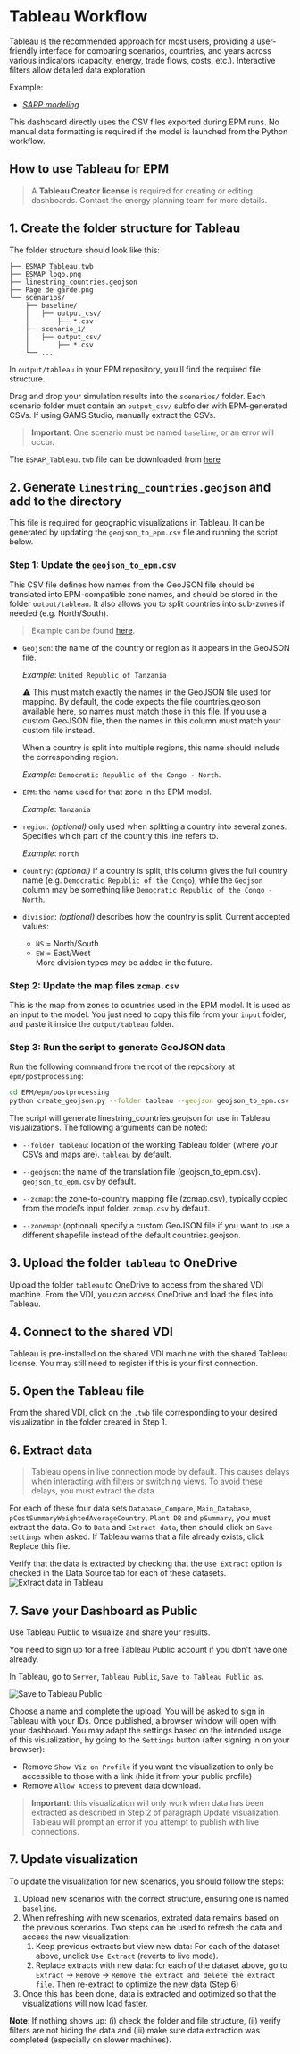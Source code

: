 # Tableau Workflow

Tableau is the recommended approach for most users, providing a user-friendly interface for comparing scenarios, countries, and years across various indicators (capacity, energy, trade flows, costs, etc.). Interactive filters allow detailed data exploration.

Example: 
- _[SAPP modeling](https://public.tableau.com/app/profile/celia.escribe/viz/Tableaudemonstration-SAPPexample/Home?publish=yes)_

This dashboard directly uses the CSV files exported during EPM runs. No manual data formatting is required if the model is launched from the Python workflow.

## How to use Tableau for EPM

> A **Tableau Creator license** is required for creating or editing dashboards. Contact the energy planning team for more details.
 
## 1. Create the folder structure for Tableau

The folder structure should look like this:
```plaintext
├── ESMAP_Tableau.twb
├── ESMAP_logo.png
├── linestring_countries.geojson
├── Page de garde.png
└── scenarios/
    ├── baseline/
    │   ├── output_csv/
    │       ├── *.csv
    ├── scenario_1/
    │   ├── output_csv/
    │       ├── *.csv
    └── ...
```

In `output/tableau` in your EPM repository, you’ll find the required file structure. 

Drag and drop your simulation results into the `scenarios/` folder. Each scenario folder must contain an `output_csv/` subfolder with EPM-generated CSVs. If using GAMS Studio, manually extract the CSVs.

> **Important**: One scenario must be named `baseline`, or an error will occur.

The `ESMAP_Tableau.twb` file can be downloaded from [here](https://raw.githubusercontent.com/ESMAP-World-Bank-Group/EPM/main/docs/dwld/ESMAP_Tableau.twb)

## 2. Generate `linestring_countries.geojson` and add to the directory

This file is required for geographic visualizations in Tableau. It can be generated by updating the `geojson_to_epm.csv` file and running the script below.

### Step 1: Update the `geojson_to_epm.csv`

This CSV file defines how names from the GeoJSON file should be translated into EPM-compatible zone names, and should be stored in the folder `output/tableau`. It also allows you to split countries into sub-zones if needed (e.g. North/South).

> Example can be found [here](https://github.com/ESMAP-World-Bank-Group/EPM/blob/main/epm/postprocessing/static/geojson_to_epm.csv).

- `Geojson`: the name of the country or region as it appears in the GeoJSON file.

   _Example_: `United Republic of Tanzania`
  
   ⚠️ This must match exactly the names in the GeoJSON file used for mapping.
   By default, the code expects the file countries.geojson available here, so names must match those in this file.
   If you use a custom GeoJSON file, then the names in this column must match your custom file instead.

  When a country is split into multiple regions, this name should include the corresponding region.

  _Example_: `Democratic Republic of the Congo - North`.

  
- `EPM`: the name used for that zone in the EPM model.  

   _Example_: `Tanzania`
- `region`: _(optional)_ only used when splitting a country into several zones. Specifies which part of the country this line refers to.  

  _Example_: `north`
- `country`: _(optional)_ if a country is split, this column gives the full country name (e.g. `Democratic Republic of the Congo`), while the `Geojson` column may be something like `Democratic Republic of the Congo - North`.
- `division`: _(optional)_ describes how the country is split. Current accepted values:  
  - `NS` = North/South  
  - `EW` = East/West  
  More division types may be added in the future.

### Step 2: Update the map files `zcmap.csv`

This is the map from zones to countries used in the EPM model. It is used as an input to the model. You just need to copy this file from your `input` folder, and paste it inside the `output/tableau` folder.

### Step 3: Run the script to generate GeoJSON data

Run the following command from the root of the repository at `epm/postprocessing`:

```sh
cd EPM/epm/postprocessing
python create_geojson.py --folder tableau --geojson geojson_to_epm.csv --zcmap zcmap.csv
```

The script will generate linestring_countries.geojson for use in Tableau visualizations. The following arguments can be noted:

- `--folder tableau`: location of the working Tableau folder (where your CSVs and maps are). `tableau` by default. 

- `--geojson`: the name of the translation file (geojson_to_epm.csv). `geojson_to_epm.csv` by default. 

- `--zcmap`: the zone-to-country mapping file (zcmap.csv), typically copied from the model’s input folder. `zcmap.csv` by default. 

- `--zonemap`: (optional) specify a custom GeoJSON file if you want to use a different shapefile instead of the default countries.geojson.

## 3. Upload the folder `tableau` to OneDrive

Upload the folder `tableau` to OneDrive to access from the shared VDI machine. From the VDI, you can access OneDrive and load the files into Tableau.

## 4. Connect to the shared VDI

Tableau is pre-installed on the shared VDI machine with the shared Tableau license. 
You may still need to register if this is your first connection.

## 5. Open the Tableau file

From the shared VDI, click on the `.twb` file corresponding to your desired visualization in the folder created in Step 1.

## 6. Extract data 

> Tableau opens in live connection mode by default. This causes delays when interacting with filters or switching views. To avoid these delays, you must extract the data. 

For each of these four data sets `Database_Compare`, `Main_Database`, `pCostSummaryWeightedAverageCountry`, `Plant DB` and `pSummary`, you must extract the data.
Go to `Data` and `Extract data`, then should click on `Save settings` when asked. If Tableau warns that a file already exists, click Replace this file.

Verify that the data is extracted by checking that the `Use Extract` option is checked in the Data Source tab for each of these datasets.
![Extract data in Tableau](dwld/verify_extract_data.png)

## 7. Save your Dashboard as Public

Use Tableau Public to visualize and share your results.

You need to sign up for a free Tableau Public account if you don't have one already.

In Tableau, go to `Server`, `Tableau Public`, `Save to Tableau Public as`. 

![Save to Tableau Public](dwld/save_tableau_public.png)

Choose a name and complete the upload. You will be asked to sign in Tableau with your IDs. Once published, a browser window will open with your dashboard.
You may adapt the settings based on the intended usage of this visualization, by going to the `Settings` button (after signing in on your browser):
- Remove `Show Viz on Profile` if you want the visualization to only be accessible to those with a link (hide it from your public profile)
- Remove `Allow Access` to prevent data download.

> **Important**: this visualization will only work when data has been extracted as described in Step 2 of paragraph Update visualization. Tableau will prompt an error if you attempt to publish with live connections.


## 7. Update visualization

To update the visualization for new scenarios, you should follow the steps:
1. Upload new scenarios with the correct structure, ensuring one is named `baseline`.
2. When refreshing with new scenarios, extrated data remains based on the previous scenarios. Two steps can be used to refresh the data and access the new visualization:
   1. Keep previous extracts but view new data: For each of the dataset above, unclick `Use Extract` (reverts to live mode).
   2. Replace extracts with new data: for each of the dataset above, go to `Extract` → `Remove` → `Remove the extract and delete the extract file`.
   Then re-extract to optimize the new data (Step 6)
3. Once this has been done, data is extracted and optimized so that the visualizations will now load faster.

**Note**: If nothing shows up: (i) check the folder and file structure, (ii) verify filters are not hiding the data and (iii) make sure data extraction was completed (especially on slower machines).
